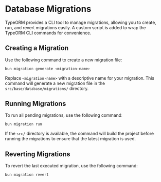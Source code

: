 # Database Migrations

TypeORM provides a CLI tool to manage migrations, allowing you to create, run, and revert migrations easily. A custom script is added to wrap the TypeORM CLI commands for convenience.

## Creating a Migration

Use the following command to create a new migration file:

```bash
bun migration generate <migration-name>
```

Replace `<migration-name>` with a descriptive name for your migration. This command will generate a new migration file in the `src/base/database/migrations/` directory.

## Running Migrations

To run all pending migrations, use the following command:

```bash
bun migration run
```

If the `src/` directory is available, the command will build the project before running the migrations to ensure that the latest migration is used.

## Reverting Migrations

To revert the last executed migration, use the following command:

```bash
bun migration revert
```